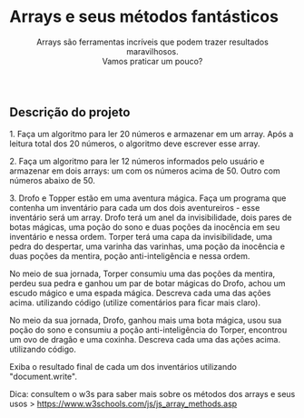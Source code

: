 <h1>Arrays e seus métodos fantásticos</h1>

<p align="center">Arrays são ferramentas incríveis que podem trazer resultados maravilhosos. <br> Vamos praticar um pouco? </p>

<h1 align="center">
  <img alt="" title="" src=".(![Arrays e seus métodos fantásticos](https://user-images.githubusercontent.com/104120168/197538065-2bb8387b-cbfd-457d-9b15-c9ed0dd426ec.png))" />
</h1>

<h2> Descrição do projeto </h2>

<p>1. Faça um algoritmo para ler 20 números e armazenar em um array. Após a leitura total dos 20 números, o algoritmo deve escrever esse array.</p>

<p>2. Faça um algoritmo para ler 12 números informados pelo usuário e armazenar em dois arrays: um com os números acima de 50. Outro com números abaixo de 50.</p>

<p>3. Drofo e Topper estão em uma aventura mágica. Faça um programa que contenha um inventário para cada um dos dois aventureiros - esse inventário será um array.
Drofo terá um anel da invisibilidade, dois pares de botas mágicas, uma poção do sono e duas poções da inocência em seu inventário e nessa ordem. 
Torper terá uma capa da invisibilidade, uma pedra do despertar,  uma varinha das varinhas, uma poção da inocência e duas poções da mentira, poção anti-inteligência e nessa ordem. 

No meio de sua jornada, Torper consumiu uma das poções da mentira, perdeu sua pedra e ganhou um par de botar mágicas do Drofo, achou um escudo mágico e uma espada mágica. 
Descreva cada uma das ações acima. utilizando código (utilize comentários para ficar mais claro). 

No meio da sua jornada, Drofo, ganhou mais uma bota mágica, usou sua poção do sono e consumiu a poção anti-inteligência do Torper, encontrou um ovo de dragão e uma coxinha.
Descreva cada uma das ações acima. utilizando código.

Exiba o resultado final de cada um dos inventários utilizando "document.write". 

Dica: consultem o w3s para saber mais sobre os métodos dos arrays e seus usos > https://www.w3schools.com/js/js_array_methods.asp</p>

